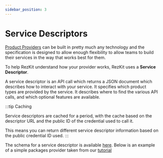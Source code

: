 ```yaml
---
sidebar_position: 3
---
```


# Service Descriptors

[Product Providers][pp] can be built in pretty much any technology
and the specification is designed to allow enough flexibility to allow teams
to build their services in the way that works best for them.

To help RezKit understand how your provider works, RezKit uses a **Service Descriptor**.

A service descriptor is an API call which returns a JSON document which describes
how to interact with your service. It specifies which product types are provided by the service.
It describes where to find the various API calls, and which optional features are available.

:::tip Caching

Service descriptors are cached for a period, with the cache based on the descriptor URL
and the public ID of the credential used to call it.

This means you can return different service descriptor information based on the public credential ID used.
:::

The schema for a service descriptor is available [here][schema]. Below is an example of a simple packages provider
taken from our [tutorial][tutorial]

[pp]: introduction
[schema]: #
[tutorial]: tutorial-build-a-product-provider/introduction
